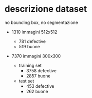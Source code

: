 # descrizione dataset

no bounding box, no segmentazione

* 1310 immagini 512x512
  * 781 defective
  * 519 buone

* 7370 immagini 300x300
  * training set
    * 3758 defective
    * 2857 buone
  * test set
    * 453 defective
    * 262 buone
